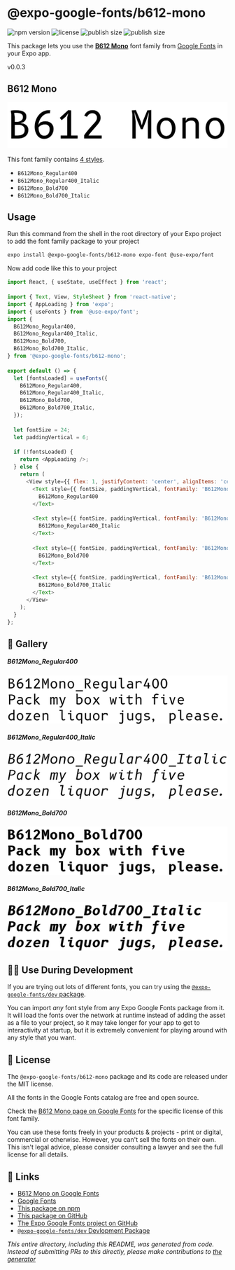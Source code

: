 # @expo-google-fonts/b612-mono

![npm version](https://flat.badgen.net/npm/v/@expo-google-fonts/b612-mono)
![license](https://flat.badgen.net/github/license/expo/google-fonts)
![publish size](https://flat.badgen.net/packagephobia/install/@expo-google-fonts/b612-mono)
![publish size](https://flat.badgen.net/packagephobia/publish/@expo-google-fonts/b612-mono)

This package lets you use the [**B612 Mono**](https://fonts.google.com/specimen/B612+Mono) font family from [Google Fonts](https://fonts.google.com/) in your Expo app.

v0.0.3

## B612 Mono

![B612 Mono](./font-family.png)

This font family contains [4 styles](#-gallery).

- `B612Mono_Regular400`
- `B612Mono_Regular400_Italic`
- `B612Mono_Bold700`
- `B612Mono_Bold700_Italic`

## Usage

Run this command from the shell in the root directory of your Expo project to add the font family package to your project
```sh
expo install @expo-google-fonts/b612-mono expo-font @use-expo/font
```

Now add code like this to your project
```js
import React, { useState, useEffect } from 'react';

import { Text, View, StyleSheet } from 'react-native';
import { AppLoading } from 'expo';
import { useFonts } from '@use-expo/font';
import {
  B612Mono_Regular400,
  B612Mono_Regular400_Italic,
  B612Mono_Bold700,
  B612Mono_Bold700_Italic,
} from '@expo-google-fonts/b612-mono';

export default () => {
  let [fontsLoaded] = useFonts({
    B612Mono_Regular400,
    B612Mono_Regular400_Italic,
    B612Mono_Bold700,
    B612Mono_Bold700_Italic,
  });

  let fontSize = 24;
  let paddingVertical = 6;

  if (!fontsLoaded) {
    return <AppLoading />;
  } else {
    return (
      <View style={{ flex: 1, justifyContent: 'center', alignItems: 'center' }}>
        <Text style={{ fontSize, paddingVertical, fontFamily: 'B612Mono_Regular400' }}>
          B612Mono_Regular400
        </Text>

        <Text style={{ fontSize, paddingVertical, fontFamily: 'B612Mono_Regular400_Italic' }}>
          B612Mono_Regular400_Italic
        </Text>

        <Text style={{ fontSize, paddingVertical, fontFamily: 'B612Mono_Bold700' }}>
          B612Mono_Bold700
        </Text>

        <Text style={{ fontSize, paddingVertical, fontFamily: 'B612Mono_Bold700_Italic' }}>
          B612Mono_Bold700_Italic
        </Text>
      </View>
    );
  }
};

```

## 🔡 Gallery

##### B612Mono_Regular400
![B612Mono_Regular400](./4ffa9cacfa6fcd1a7a413d3b87f6f5ac6e2b201649b64695d976e0af5a46d512.ttf.png)

##### B612Mono_Regular400_Italic
![B612Mono_Regular400_Italic](./55c1dcdfe00e2848cd4e1946617c601f62a0828e6ba3c73924b8b4f4e705785c.ttf.png)

##### B612Mono_Bold700
![B612Mono_Bold700](./515c42e5f2790fd973f2ee9685301efa0110bc2dfb33df69b57875318ad1e100.ttf.png)

##### B612Mono_Bold700_Italic
![B612Mono_Bold700_Italic](./a4a6d28684fe7467e89b15c82070e98ed4c0623a5df5a9a05d347f757cda41e6.ttf.png)


## 👩‍💻 Use During Development

If you are trying out lots of different fonts, you can try using the [`@expo-google-fonts/dev` package](https://github.com/expo/google-fonts/tree/master/font-packages/dev#readme).

You can import *any* font style from any Expo Google Fonts package from it. It will load the fonts
over the network at runtime instead of adding the asset as a file to your project, so it may take longer
for your app to get to interactivity at startup, but it is extremely convenient
for playing around with any style that you want.

## 📖 License

The `@expo-google-fonts/b612-mono` package and its code are released under the MIT license.

All the fonts in the Google Fonts catalog are free and open source.

Check the [B612 Mono page on Google Fonts](https://fonts.google.com/specimen/B612+Mono) for the specific license of this font family.

You can use these fonts freely in your products & projects - print or digital, commercial or otherwise. However, you can't sell the fonts on their own. This isn't legal advice, please consider consulting a lawyer and see the full license for all details.

## 🔗 Links

- [B612 Mono on Google Fonts](https://fonts.google.com/specimen/B612+Mono)
- [Google Fonts](https://fonts.google.com/)
- [This package on npm](https://www.npmjs.com/package/@expo-google-fonts/b612-mono)
- [This package on GitHub](https://github.com/expo/google-fonts/tree/master/font-packages/b612-mono)
- [The Expo Google Fonts project on GitHub](https://github.com/expo/google-fonts)
- [`@expo-google-fonts/dev` Devlopment Package](https://github.com/expo/google-fonts/tree/master/font-packages/dev)


*This entire directory, including this README, was generated from code. Instead of submitting PRs to this directly, please make contributions to [the generator](https://github.com/expo/google-fonts/tree/master/packages/generator)*
